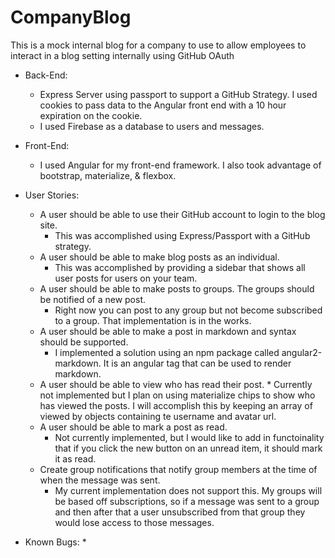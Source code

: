 # CompanyBlog
This is a mock internal blog for a company to use to allow employees to interact in a blog setting internally using GitHub OAuth


* Back-End:
    * Express Server using passport to support a GitHub Strategy. I used cookies to pass data to the Angular front end with a 10 hour expiration on the cookie.
    * I used Firebase as a database to users and messages.
    
* Front-End:
    * I used Angular for my front-end framework. I also took advantage of bootstrap, materialize, & flexbox.
    
* User Stories:
    * A user should be able to use their GitHub account to login to the blog site.
        * This was accomplished using Express/Passport with a GitHub strategy.
    * A user should be able to make blog posts as an individual.
        * This was accomplished by providing a sidebar that shows all user posts for users on your team.
    * A user should be able to make posts to groups.  The groups should be notified of a new post.
        * Right now you can post to any group but not become subscribed to a group. That implementation is in the works.
    * A user should be able to make a post in markdown and syntax should be supported.  
        * I implemented a solution using an npm package called angular2-markdown. It is an angular tag that can be used to render markdown.
    * A user should be able to view who has read their post.
           * Currently not implemented but I plan on using materialize chips to show who has viewed the posts.  I will accomplish this by keeping an array of viewed by objects containing te username and avatar url.
    * A user should be able to mark a post as read.
        * Not currently implemented, but I would like to add in functoinality that if you click the new button on an unread item, it should mark it as read.
    * Create group notifications that notify group members at the time of when the message was sent.
        * My current implementation does not support this.  My groups will be based off subscriptions, so if a message was sent to a group and then after that a user unsubscribed from that group they would lose access to those messages.
        
        
* Known Bugs:
    * 
